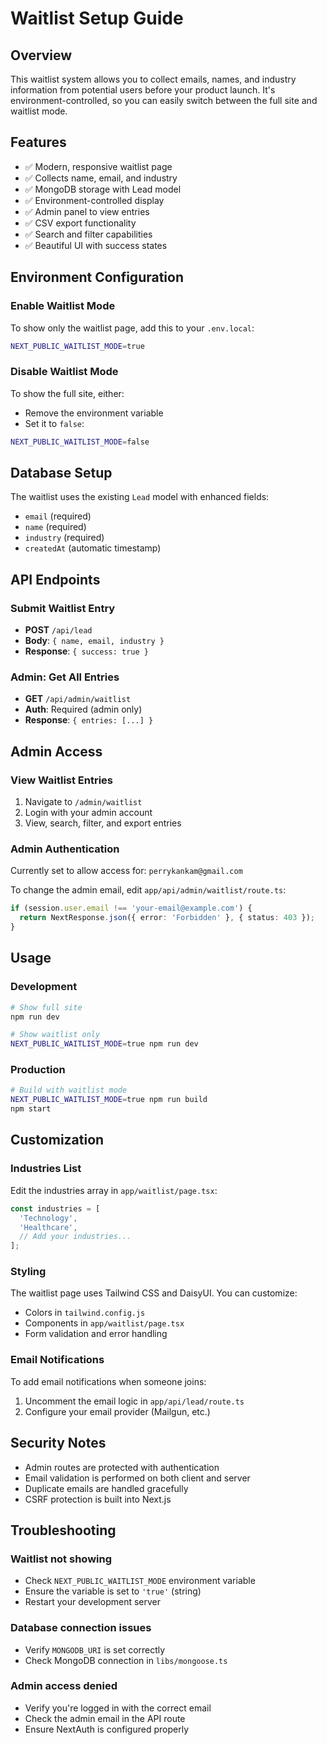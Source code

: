 # Waitlist Setup Guide

## Overview

This waitlist system allows you to collect emails, names, and industry information from potential users before your product launch. It's environment-controlled, so you can easily switch between the full site and waitlist mode.

## Features

- ✅ Modern, responsive waitlist page
- ✅ Collects name, email, and industry
- ✅ MongoDB storage with Lead model
- ✅ Environment-controlled display
- ✅ Admin panel to view entries
- ✅ CSV export functionality
- ✅ Search and filter capabilities
- ✅ Beautiful UI with success states

## Environment Configuration

### Enable Waitlist Mode

To show only the waitlist page, add this to your `.env.local`:

```bash
NEXT_PUBLIC_WAITLIST_MODE=true
```

### Disable Waitlist Mode

To show the full site, either:

- Remove the environment variable
- Set it to `false`:

```bash
NEXT_PUBLIC_WAITLIST_MODE=false
```

## Database Setup

The waitlist uses the existing `Lead` model with enhanced fields:

- `email` (required)
- `name` (required)
- `industry` (required)
- `createdAt` (automatic timestamp)

## API Endpoints

### Submit Waitlist Entry

- **POST** `/api/lead`
- **Body**: `{ name, email, industry }`
- **Response**: `{ success: true }`

### Admin: Get All Entries

- **GET** `/api/admin/waitlist`
- **Auth**: Required (admin only)
- **Response**: `{ entries: [...] }`

## Admin Access

### View Waitlist Entries

1. Navigate to `/admin/waitlist`
2. Login with your admin account
3. View, search, filter, and export entries

### Admin Authentication

Currently set to allow access for: `perrykankam@gmail.com`

To change the admin email, edit `app/api/admin/waitlist/route.ts`:

```typescript
if (session.user.email !== 'your-email@example.com') {
  return NextResponse.json({ error: 'Forbidden' }, { status: 403 });
}
```

## Usage

### Development

```bash
# Show full site
npm run dev

# Show waitlist only
NEXT_PUBLIC_WAITLIST_MODE=true npm run dev
```

### Production

```bash
# Build with waitlist mode
NEXT_PUBLIC_WAITLIST_MODE=true npm run build
npm start
```

## Customization

### Industries List

Edit the industries array in `app/waitlist/page.tsx`:

```typescript
const industries = [
  'Technology',
  'Healthcare',
  // Add your industries...
];
```

### Styling

The waitlist page uses Tailwind CSS and DaisyUI. You can customize:

- Colors in `tailwind.config.js`
- Components in `app/waitlist/page.tsx`
- Form validation and error handling

### Email Notifications

To add email notifications when someone joins:

1. Uncomment the email logic in `app/api/lead/route.ts`
2. Configure your email provider (Mailgun, etc.)

## Security Notes

- Admin routes are protected with authentication
- Email validation is performed on both client and server
- Duplicate emails are handled gracefully
- CSRF protection is built into Next.js

## Troubleshooting

### Waitlist not showing

- Check `NEXT_PUBLIC_WAITLIST_MODE` environment variable
- Ensure the variable is set to `'true'` (string)
- Restart your development server

### Database connection issues

- Verify `MONGODB_URI` is set correctly
- Check MongoDB connection in `libs/mongoose.ts`

### Admin access denied

- Verify you're logged in with the correct email
- Check the admin email in the API route
- Ensure NextAuth is configured properly
